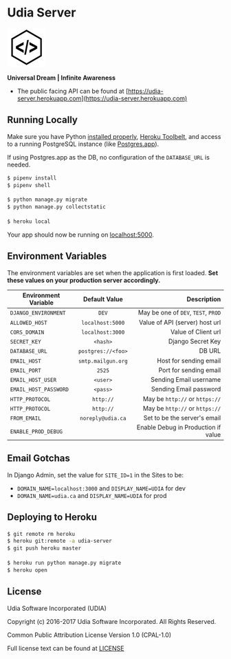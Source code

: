 # Udia Server

![UDIA](logo.png)

**Universal Dream | Infinite Awareness**

* The public facing API can be found at [https://udia-server.herokuapp.com](https://udia-server.herokuapp.com)

## Running Locally

Make sure you have Python [installed properly](http://install.python-guide.org), [Heroku Toolbelt](https://toolbelt.heroku.com/), and access to a running PostgreSQL instance (like [Postgres.app](http://postgresapp.com/)).

If using Postgres.app as the DB, no configuration of the `DATABASE_URL` is needed.

```sh
$ pipenv install
$ pipenv shell

$ python manage.py migrate
$ python manage.py collectstatic

$ heroku local
```

Your app should now be running on [localhost:5000](http://localhost:5000/).

## Environment Variables

The environment variables are set when the application is first loaded. **Set these values on your production server accordingly.**

| Environment Variable  | Default Value      | Description                         |
| --------------------- |:------------------:| -----------------------------------:|
| `DJANGO_ENVIRONMENT`  | `DEV`              | May be one of `DEV`, `TEST`, `PROD` |
| `ALLOWED_HOST`        | `localhost:5000`   | Value of API (server) host url      |
| `CORS_DOMAIN`         | `localhost:3000`   | Value of Client url                 |
| `SECRET_KEY`          | `<hash>`           | Django Secret Key                   |
| `DATABASE_URL`        | `postgres://<foo>` | DB URL                              |
| `EMAIL_HOST`          | `smtp.mailgun.org` | Host for sending email              |
| `EMAIL_PORT`          | `2525`             | Port for sending email              |
| `EMAIL_HOST_USER`     | `<user>`           | Sending Email username              |
| `EMAIL_HOST_PASSWORD` | `<pass>`           | Sending Email password              |
| `HTTP_PROTOCOL`       | `http://`          | May be `http://` or `https://`      |
| `HTTP_PROTOCOL`       | `http://`          | May be `http://` or `https://`      |
| `FROM_EMAIL`          | `noreply@udia.ca`  | Set to be the server's email        |
| `ENABLE_PROD_DEBUG`   | ` `                | Enable Debug in Production if value |

## Email Gotchas

In Django Admin, set the value for `SITE_ID=1` in the Sites to be:

* `DOMAIN_NAME=localhost:3000` and `DISPLAY_NAME=UDIA` for dev
* `DOMAIN_NAME=udia.ca` and `DISPLAY_NAME=UDIA` for prod

## Deploying to Heroku

```sh
$ git remote rm heroku
$ heroku git:remote -a udia-server
$ git push heroku master

$ heroku run python manage.py migrate
$ heroku open
```

## License

Udia Software Incorporated (UDIA)

Copyright (c) 2016-2017 Udia Software Incorporated. All Rights Reserved.

Common Public Attribution License Version 1.0 (CPAL-1.0)

Full license text can be found at [LICENSE](LICENSE)
